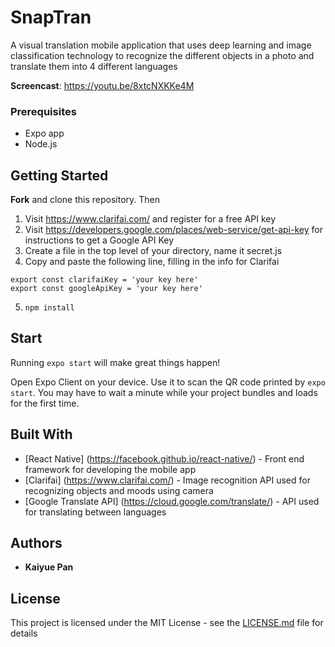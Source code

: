 # SnapTran

A visual translation mobile application that uses deep learning and image classification technology to recognize the different objects in a photo and translate them into 4 different languages

**Screencast**: https://youtu.be/8xtcNXKKe4M

### Prerequisites

  * Expo app
  * Node.js

## Getting Started

**Fork** and clone this repository. Then
1) Visit https://www.clarifai.com/ and register for a free API key
2) Visit https://developers.google.com/places/web-service/get-api-key for instructions to get a Google API Key
3) Create a file in the top level of your directory, name it secret.js
4) Copy and paste the following line, filling in the info for Clarifai
```
export const clarifaiKey = 'your key here'
export const googleApiKey = 'your key here'
```
5) `npm install`
 
## Start

Running `expo start` will make great things happen!

Open Expo Client on your device. Use it to scan the QR code printed by `expo start`. You may have to wait a minute while your project bundles and loads for the first time.

## Built With

* [React Native] (https://facebook.github.io/react-native/) - Front end framework for developing the mobile app
* [Clarifai] (https://www.clarifai.com/) - Image recognition API used for recognizing objects and moods using camera
* [Google Translate API] (https://cloud.google.com/translate/) - API used for translating between languages

## Authors

* **Kaiyue Pan**

## License

This project is licensed under the MIT License - see the [LICENSE.md](LICENSE.md) file for details
